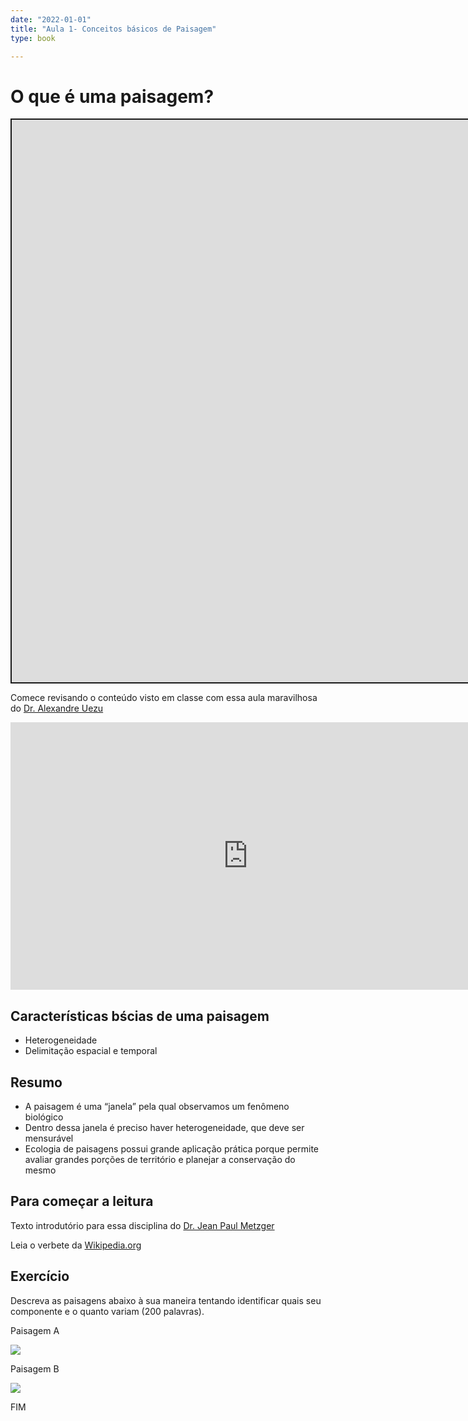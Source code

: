 ```yaml
---
date: "2022-01-01"
title: "Aula 1- Conceitos básicos de Paisagem"
type: book

---
```


<script src="/rmarkdown-libs/fitvids/fitvids.min.js"></script>
<!--more-->

# O que é uma paisagem?

<div class="shareagain" style="min-width:300px;margin:1em auto;">
<iframe src="https://ecoaplic.org/en/slides_aulas/ecol_paisag/01_intro_landscape#1" width="1600" height="900" style="border:2px solid currentColor;" loading="lazy" allowfullscreen></iframe>
<script>fitvids('.shareagain', {players: 'iframe'});</script>
</div>

Comece revisando o conteúdo visto em classe com essa aula maravilhosa do [Dr. Alexandre Uezu](https://scholar.google.com.br/citations?user=9IKcHR8AAAAJ&hl=pt-BR)

<iframe width="760" height="428" src="https://www.youtube.com/embed/FilxJe3ah1E" title="YouTube video player" frameborder="0" allow="accelerometer; autoplay; clipboard-write; encrypted-media; gyroscope; picture-in-picture" allowfullscreen>
</iframe>

## Características bścias de uma paisagem

-   Heterogeneidade
-   Delimitação espacial e temporal

## Resumo

-   A paisagem é uma “janela” pela qual observamos um fenômeno biológico
-   Dentro dessa janela é preciso haver heterogeneidade, que deve ser mensurável
-   Ecologia de paisagens possui grande aplicação prática porque permite avaliar grandes porções de território e planejar a conservação do mesmo

## Para começar a leitura

Texto introdutório para essa disciplina do [Dr. Jean Paul Metzger](https://www.scielo.br/j/bn/a/Jbchd6rjY35PGkY5BHPz63S/?format=pdf&lang=pt)

Leia o verbete da [Wikipedia.org](https://pt.wikipedia.org/wiki/Ecologia_da_paisagem)

## Exercício

Descreva as paisagens abaixo à sua maneira tentando identificar quais seu componente e o quanto variam (200 palavras).

Paisagem A

<img src=https://cdn.pixabay.com/photo/2020/05/19/06/54/aerial-5189498_960_720.jpg>

Paisagem B

<img src=https://observatoriopantanal.org/wp-content/uploads/2019/12/Adriano-Gambarini-WWF-Brasil-4288x2144.jpg >

FIM
